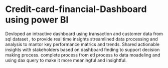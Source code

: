 # Credit-card-financial-Dashboard using power BI
Devloped an intractive dashboard using transaction and customer data from sql dataset , to provide real time insights
streamlined data processing and analysis to mantor key performance matrics and trends.
Shared actionable insights with stakeholders based on dashboard finding to support decision making process.
complete process from etl process to data moadeling and using dax query to make it more meaningful and insightful.
